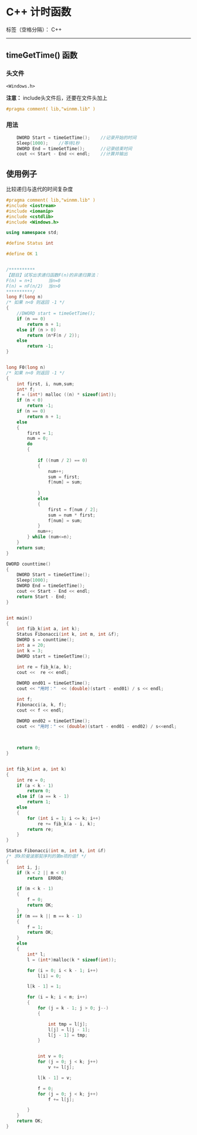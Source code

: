 ﻿# C++ 计时函数

标签（空格分隔）： C++

---

## timeGetTime() 函数

### 头文件
```<Windows.h>```

**注意：**
include头文件后，还要在文件头加上
```c++
#pragma comment( lib,"winmm.lib" )
```

### 用法
```c++
    DWORD Start = timeGetTime();    //记录开始的时间
	Sleep(1000);    //等待1秒
	DWORD End = timeGetTime();      //记录结束时间
	cout << Start - End << endl;    //计算并输出
```

## 使用例子

比较递归与迭代的时间复杂度

```c++
#pragma comment( lib,"winmm.lib" )
#include <iostream>
#include <iomanip>
#include <cstdlib>
#include <Windows.h>

using namespace std;

#define Status int

#define OK 1


/**********
【题目】试写出求递归函数F(n)的非递归算法：
F(n) = n+1      当n=0
F(n) = nF(n/2)  当n>0
**********/
long F(long n)
/* 如果 n<0 则返回 -1 */
{
	//DWORD start = timeGetTime();
	if (n == 0)
		return n + 1;
	else if (n > 0)
		return (n*F(n / 2));
	else
		return -1;
}


long F0(long n)
/* 如果 n<0 则返回 -1 */
{
	int first, i, num,sum;
	int* f;
	f = (int*) malloc ((n) * sizeof(int));
	if (n < 0)
		return -1;
	if (n == 0)
		return n + 1;
	else
	{
		first = 1;
		num = 0;
		do
		{
			
			if ((num / 2) == 0)
			{
				num++;
				sum = first;
				f[num] = sum;
				
			}
			else
			{
				first = f[num / 2];
				sum = num * first;
				f[num] = sum;
			}
			num++;
		} while (num<=n);
	}
	return sum;
}

DWORD counttime()
{
	DWORD Start = timeGetTime();
	Sleep(1000);
	DWORD End = timeGetTime();
	cout << Start - End << endl;
	return Start - End;
}


int main()
{
	int fib_k(int a, int k);
	Status Fibonacci(int k, int m, int &f);
	DWORD s = counttime();
	int a = 20;
	int k = 3;
	DWORD start = timeGetTime();

	int re = fib_k(a, k);
	cout <<  re << endl;
	
	DWORD end01 = timeGetTime();
	cout << "用时："  << (double)(start - end01) / s << endl;

	int f;
	Fibonacci(a, k, f);
	cout << f << endl;

	DWORD end02 = timeGetTime();
	cout << "用时：" << (double)(start - end01 - end02) / s<<endl;
	
	

	return 0;
}  


int fib_k(int a, int k)
{
	int re = 0;
	if (a < k - 1)
		return 0;
	else if (a == k - 1)
		return 1;
	else
	{
		for (int i = 1; i <= k; i++)
			re += fib_k(a - i, k);
		return re;
	}
}

Status Fibonacci(int m, int k, int &f)
/* 求k阶斐波那契序列的第m项的值f */
{
	int i, j;
	if (k < 2 || m < 0)
		return	ERROR;

	if (m < k - 1)
	{
		f = 0;
		return OK;
	}
	if (m == k || m == k - 1)
	{
		f = 1;
		return OK;
	}
	else
	{
		int* l;
		l = (int*)malloc(k * sizeof(int));

		for (i = 0; i < k - 1; i++)
			l[i] = 0;

		l[k - 1] = 1;

		for (i = k; i < m; i++)
		{
			for (j = k - 1; j > 0; j--)
			{

				int tmp = l[j];
				l[j] = l[j - 1];
				l[j - 1] = tmp;
			}


			int v = 0;
			for (j = 0; j < k; j++)
				v += l[j];

			l[k - 1] = v;

			f = 0;
			for (j = 0; j < k; j++)
				f += l[j];

		}
	}
	return OK;
}
```


